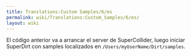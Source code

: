 ```yaml
---
title: Translations:Custom Samples/6/es
permalink: wiki/Translations:Custom_Samples/6/es/
layout: wiki
---
```


El código anterior va a arrancar el server de SuperCollider, luego
iniciar SuperDirt con samples localizados en
`/Users/myUserName/Dirt/samples`.
